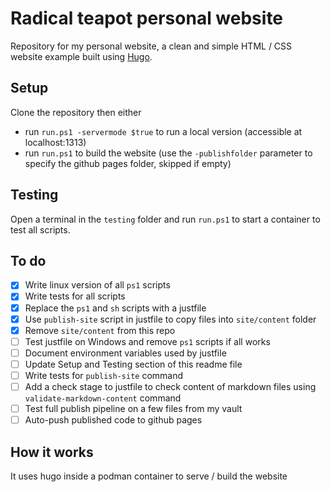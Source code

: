 # Radical teapot personal website

Repository for my personal website, a clean and simple HTML / CSS website example built using [Hugo](https://gohugo.io/).

## Setup

Clone the repository then either

- run `run.ps1 -servermode $true` to run a local version (accessible at localhost:1313)
- run `run.ps1` to build the website (use the `-publishfolder` parameter to specify the github pages folder, skipped if
empty)

## Testing

Open a terminal in the `testing` folder and run `run.ps1` to start a container to test all scripts.

## To do

- [x] Write linux version of all `ps1` scripts
- [x] Write tests for all scripts
- [x] Replace the `ps1` and `sh` scripts with a justfile
- [x] Use `publish-site` script in justfile to copy files into `site/content` folder
- [x] Remove `site/content` from this repo
- [ ] Test justfile on Windows and remove `ps1` scripts if all works
- [ ] Document environment variables used by justfile
- [ ] Update Setup and Testing section of this readme file
- [ ] Write tests for `publish-site` command
- [ ] Add a check stage to justfile to check content of markdown files using
  `validate-markdown-content` command
- [ ] Test full publish pipeline on a few files from my vault
- [ ] Auto-push published code to github pages

## How it works

It uses hugo inside a podman container to serve / build the website

